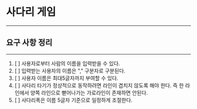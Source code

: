 # 사다리 게임

---

## 요구 사항 정리

--- 

1. [ ] 사용자로부터 사람의 이름을 입력받을 수 있다.
2. [ ] 입력받는 사용자의 이름은 "," 구분자로 구분된다.
3. [ ] 사용자 이름은 최대5글자까지 부여할 수 있다.
4. [ ] 사다리 타기가 정상적으로 동작하려면 라인이 겹치지 않도록 해야 한다. 즉 한 라인에서 양쪽 라인으로 뻗어나가는 가로라인이 존재하면 안된다. 
5. [ ] 사다리폭은 이름 5글자 기준으로 일정하게 조절한다. 

